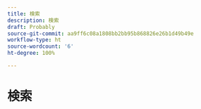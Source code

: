 ```yaml
---
title: 検索
description: 検索
draft: Probably
source-git-commit: aa9ff6c08a1808bb2bb95b868826e26b1d49b49e
workflow-type: ht
source-wordcount: '6'
ht-degree: 100%

---
```


# 検索

<!--
for `````` returned `````` result(s). {#results-heading}

[Previous](#) [Next](#) 
-->
